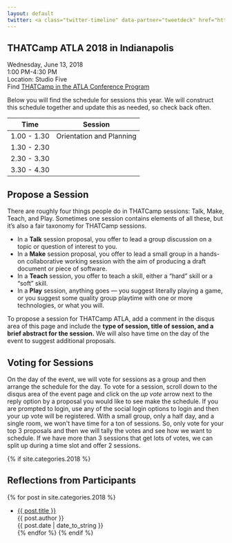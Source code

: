 ```yaml
---
layout: default
twitter: <a class="twitter-timeline" data-partner="tweetdeck" href="https://twitter.com/textpotential/timelines/1005836873229524993?ref_src=twsrc%5Etfw">THATCampATLA</a> <script async src="https://platform.twitter.com/widgets.js" charset="utf-8"></script>
---
```


## THATCamp ATLA 2018 in Indianapolis

Wednesday, June 13, 2018  
1:00 PM-4:30 PM  
Location: Studio Five  
Find [THATCamp in the ATLA Conference Program](http://sched.co/ECg1)  

Below you will find the schedule for sessions this year. We will construct this schedule together and update this as needed, so check back often.

|Time       |Session|
|-----------|-------|
|1.00 - 1.30|Orientation and Planning|
|1.30 - 2.30||
|2.30 - 3.30||
|3.30 - 4.30||

## Propose a Session
There are roughly four things people do in THATCamp sessions: Talk, Make, Teach, and Play. Sometimes one session contains elements of all these, but it’s also a fair taxonomy for THATCamp sessions.

+ In a **Talk** session proposal, you offer to lead a group discussion on a topic or question of interest to you.
+ In a **Make** session proposal, you offer to lead a small group in a hands-on collaborative working session with the aim of producing a draft document or piece of software.
+ In a **Teach** session, you offer to teach a skill, either a “hard” skill or a “soft” skill.
+ In a **Play** session, anything goes — you suggest literally playing a game, or you suggest some quality group playtime with one or more technologies, or what you will.

To propose a session for THATCamp ATLA, add a comment in the disqus area of this page and include the **type of session, title of session, and a brief abstract for the session.** We will also have time on the day of the event to suggest additional proposals.

## Voting for Sessions

On the day of the event, we will vote for sessions as a group and then arrange the schedule for the day. To vote for a session, scroll down to the disqus area of the event page and click on the *up vote* arrow next to the reply option by a proposal you would like to see make the schedule. If you are prompted to login, use any of the social login options to login and then your up vote will be registered. With a small group, only a half day, and a single room, we won't have time for a ton of sessions. So, only vote for your top 3 proposals and then we will tally the votes and see how we want to schedule. If we have more than 3 sessions that get lots of votes, we can split up during a time slot and offer 2 sessions.

{% if site.categories.2018 %}
## Reflections from Participants

  {% for post in site.categories.2018 %}
+ [{{ post.title }}]({{post.url}})  
  {{ post.author }}  
  {{ post.date | date_to_string }}  
  {% endfor %}
{% endif %}
